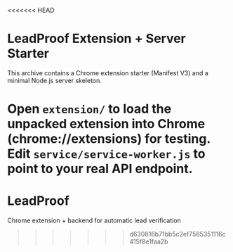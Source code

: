 <<<<<<< HEAD
# LeadProof Extension + Server Starter

This archive contains a Chrome extension starter (Manifest V3) and a minimal Node.js server skeleton.

Open `extension/` to load the unpacked extension into Chrome (chrome://extensions) for testing. Edit `service/service-worker.js` to point to your real API endpoint.
=======
# LeadProof
Chrome extension + backend for automatic lead verification
>>>>>>> d630816b71bb5c2ef7585351116c415f8e1faa2b
